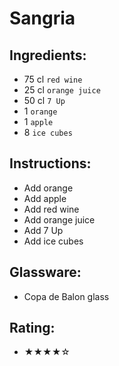 # Sangria

## Ingredients:
- 75 cl `red wine`
- 25 cl `orange juice`
- 50 cl `7 Up`
- 1 `orange`
- 1 `apple`
- 8 `ice cubes`

## Instructions:
- Add orange
- Add apple
- Add red wine
- Add orange juice
- Add 7 Up
- Add ice cubes

## Glassware:
- Copa de Balon glass

## Rating:
- ★★★★☆